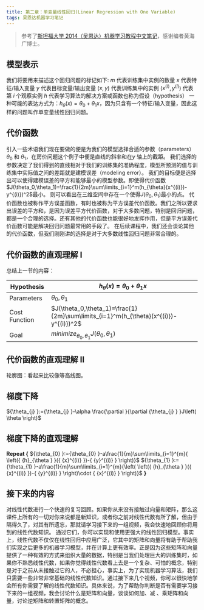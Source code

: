 ```yaml
---
title: 第二章：单变量线性回归(Linear Regression with One Variable)
tags: 吴恩达机器学习笔记
---
```


> 参考了[斯坦福大学 2014（吴恩达）机器学习教程中文笔记](https://github.com/fengdu78/Coursera-ML-AndrewNg-Notes)，感谢编者黄海广博士。

## 模型表示

我们将要用来描述这个回归问题的标记如下:
$m$ 代表训练集中实例的数量
$x$ 代表特征/输入变量
$y$ 代表目标变量/输出变量
$(x,y)$ 代表训练集中的实例
$(x^{(i)},y^{(i)})$ 代表第 $i$ 个观察实例
$h$ 代表学习算法的解决方案或函数也称为假设（hypothesis）
一种可能的表达方式为：$h_\theta(x)=\theta_0+\theta_1x$，因为只含有一个特征/输入变量，因此这样的问题叫作单变量线性回归问题。

## 代价函数

引入一些术语我们现在要做的便是为我们的模型选择合适的参数（parameters）$\theta_{0}$ 和 $\theta_{1}$，在房价问题这个例子中便是直线的斜率和在$y$ 轴上的截距。
我们选择的参数决定了我们得到的直线相对于我们的训练集的准确程度，模型所预测的值与训练集中实际值之间的差距就是建模误差（modeling error）。
我们的目标便是选择出可以使得建模误差的平方和能够最小的模型参数。即使得代价函数 $J(\theta_0,\theta_1)=\frac{1}{2m}\sum\limits_{i=1}^m(h_{\theta}(x^{(i)})-y^{(i)})^2$最小。
则可以看出在三维空间中存在一个使得$J(\theta_0,\theta_1)$最小的点。
代价函数也被称作平方误差函数，有时也被称为平方误差代价函数。我们之所以要求出误差的平方和，是因为误差平方代价函数，对于大多数问题，特别是回归问题，都是一个合理的选择。还有其他的代价函数也能很好地发挥作用，但是平方误差代价函数可能是解决回归问题最常用的手段了。
在后续课程中，我们还会谈论其他的代价函数，但我们刚刚讲的选择是对于大多数线性回归问题非常合理的。

## 代价函数的直观理解 I

总结上一节的内容：

| Hypothesis    | $h_\theta(x)=\theta_0+\theta_1x$                                                      |
| ------------- | ------------------------------------------------------------------------------------- |
| Parameters    | $\theta_0,\theta_1$                                                                   |
| Cost Function | $J(\theta_0,\theta_1)=\frac{1}{2m}\sum\limits_{i=1}^m(h_{\theta}(x^{(i)})-y^{(i)})^2$ |
| Goal          | $minimize_{\theta_0,\theta_1}J(\theta_0,\theta_1)$                                    |

## 代价函数的直观理解 II

轮廓图：看起来比较像等高线图。

## 梯度下降

${\theta_{j} }:={\theta_{j} }-\alpha \frac{\partial }{\partial {\theta_{j} } }J\left( \theta  \right)$

## 梯度下降的直观理解

**Repeat {**
${\theta_{0} }:={\theta_{0} }-a\frac{1}{m}\sum\limits_{i=1}^{m}{ \left({ {h}_{\theta } }({ {x}^{(i)} })-{ {y}^{(i)} } \right)}$
${\theta_{1} }:={\theta_{1} }-a\frac{1}{m}\sum\limits_{i=1}^{m}{\left( \left({ {h}_{\theta } }({ {x}^{(i)} })-{ {y}^{(i)} } \right)\cdot { {x}^{(i)} } \right)}$
**}**

## 接下来的内容

对线性代数进行一个快速的复习回顾。如果你从来没有接触过向量和矩阵，那么这课件上所有的一切对你来说都是新知识，或者你之前对线性代数有所了解，但由于隔得久了，对其有所遗忘，那就请学习接下来的一组视频，我会快速地回顾你将用到的线性代数知识。
通过它们，你可以实现和使用更强大的线性回归模型。事实上，线性代数不仅仅在线性回归中应用广泛，它其中的矩阵和向量将有助于帮助我们实现之后更多的机器学习模型，并在计算上更有效率。正是因为这些矩阵和向量提供了一种有效的方式来组织大量的数据，特别是当我们处理巨大的训练集时，如果你不熟悉线性代数，如果你觉得线性代数看上去是一个复杂、可怕的概念，特别是对于之前从未接触过它的人，不必担心，事实上，为了实现机器学习算法，我们只需要一些非常非常基础的线性代数知识。通过接下来几个视频，你可以很快地学会所有你需要了解的线性代数知识。具体来说，为了帮助你判断是否有需要学习接下来的一组视频，我会讨论什么是矩阵和向量，谈谈如何加、减 、乘矩阵和向量，讨论逆矩阵和转置矩阵的概念。
